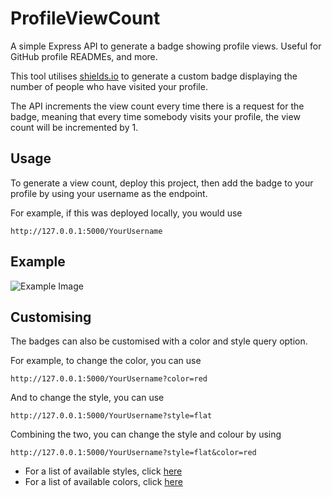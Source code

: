 # ProfileViewCount

A simple Express API to generate a badge showing profile views.
Useful for GitHub profile READMEs, and more.

This tool utilises [shields.io](https://shields.io) to generate
a custom badge displaying the number of people who have visited
your profile.

The API increments the view count every time there is a request
for the badge, meaning that every time somebody visits your
profile, the view count will be incremented by 1.

## Usage

To generate a view count, deploy this project, then add the
badge to your profile by using your username as the endpoint.

For example, if this was deployed locally, you would use

```
http://127.0.0.1:5000/YourUsername
```

## Example

![Example Image](https://cdn.techy.lol/img/URS90.png)

## Customising

The badges can also be customised with a color and style
query option.

For example, to change the color, you can use

```
http://127.0.0.1:5000/YourUsername?color=red
```

And to change the style, you can use

```
http://127.0.0.1:5000/YourUsername?style=flat
```

Combining the two, you can change the style and colour by using

```
http://127.0.0.1:5000/YourUsername?style=flat&color=red
```

-   For a list of available styles, click [here](https://shields.io/#styles)
-   For a list of available colors, click [here](https://shields.io/#colors)
